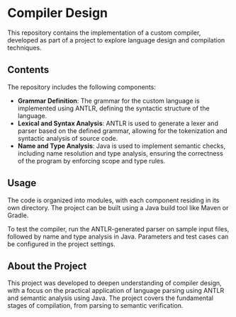 # Compiler Design

This repository contains the implementation of a custom compiler, developed as part of a project to explore language design and compilation techniques.

## Contents

The repository includes the following components:

- **Grammar Definition**: The grammar for the custom language is implemented using ANTLR, defining the syntactic structure of the language.
- **Lexical and Syntax Analysis**: ANTLR is used to generate a lexer and parser based on the defined grammar, allowing for the tokenization and syntactic analysis of source code.
- **Name and Type Analysis**: Java is used to implement semantic checks, including name resolution and type analysis, ensuring the correctness of the program by enforcing scope and type rules.
  
## Usage

The code is organized into modules, with each component residing in its own directory. The project can be built using a Java build tool like Maven or Gradle.

To test the compiler, run the ANTLR-generated parser on sample input files, followed by name and type analysis in Java. Parameters and test cases can be configured in the project settings.

## About the Project

This project was developed to deepen understanding of compiler design, with a focus on the practical application of language parsing using ANTLR and semantic analysis using Java. The project covers the fundamental stages of compilation, from parsing to semantic verification.
